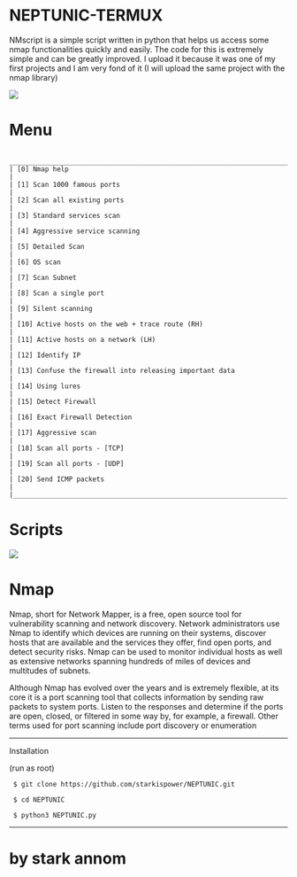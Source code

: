 # NEPTUNIC-TERMUX

NMscript is a simple script written in python that helps us access some nmap functionalities quickly and easily. The code for this is extremely simple and can be greatly improved. I upload it because it was one of my first projects and I am very fond of it (I will upload the same project with the nmap library)

<IMG SRC = "https://github.com/starkispower/NEPTUNIC/neptunic.png">

# Menu  

     _________________________________________________________________________________________
    | [0] Nmap help                                                                           |
    | [1] Scan 1000 famous ports                                                              |
    | [2] Scan all existing ports                                                             |
    | [3] Standard services scan                                                              |
    | [4] Aggressive service scanning                                                         |
    | [5] Detailed Scan                                                                       |
    | [6] OS scan                                                                             |
    | [7] Scan Subnet                                                                         |
    | [8] Scan a single port                                                                  |
    | [9] Silent scanning                                                                     |
    | [10] Active hosts on the web + trace route (RH)                                         |
    | [11] Active hosts on a network (LH)                                                     |
    | [12] Identify IP                                                                        |
    | [13] Confuse the firewall into releasing important data                                 |
    | [14] Using lures                                                                        | 
    | [15] Detect Firewall                                                                    |
    | [16] Exact Firewall Detection                                                           |
    | [17] Aggressive scan                                                                    |
    | [18] Scan all ports - [TCP]                                                             |
    | [19] Scan all ports - [UDP]                                                             |
    | [20] Send ICMP packets                                                                  |
    |_________________________________________________________________________________________|
   
# Scripts	
 <IMG SRC = "https://github.com/starkispower/NEPTUNIC/scripts.png">   
    
# Nmap
Nmap, short for Network Mapper, is a free, open source tool for vulnerability scanning and network discovery. Network administrators use Nmap to identify which devices are running on their systems, discover hosts that are available and the services they offer, find open ports, and detect security risks. Nmap can be used to monitor individual hosts as well as extensive networks spanning hundreds of miles of devices and multitudes of subnets.

Although Nmap has evolved over the years and is extremely flexible, at its core it is a port scanning tool that collects information by sending raw packets to system ports. Listen to the responses and determine if the ports are open, closed, or filtered in some way by, for example, a firewall. Other terms used for port scanning include port discovery or enumeration





--------------------------------
> 
Installation
> 
 (run as root)
 
     $ git clone https://github.com/starkispower/NEPTUNIC.git 
    
     $ cd NEPTUNIC 
	
     $ python3 NEPTUNIC.py
	

--------------------------------
	
# by stark annom
